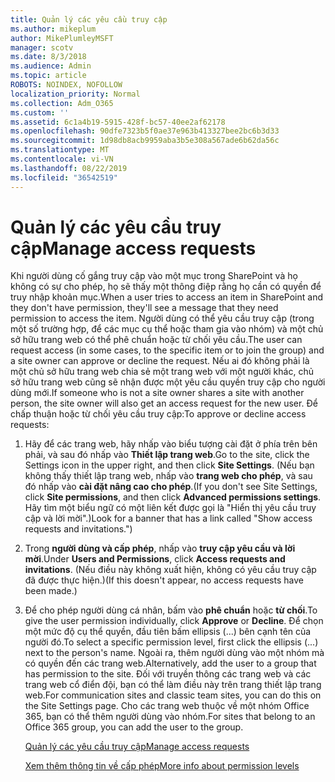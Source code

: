 ```yaml
---
title: Quản lý các yêu cầu truy cập
ms.author: mikeplum
author: MikePlumleyMSFT
manager: scotv
ms.date: 8/3/2018
ms.audience: Admin
ms.topic: article
ROBOTS: NOINDEX, NOFOLLOW
localization_priority: Normal
ms.collection: Adm_O365
ms.custom: ''
ms.assetid: 6c1a4b19-5915-428f-bc57-40ee2af62178
ms.openlocfilehash: 90dfe7323b5f0ae37e963b413327bee2bc6b3d33
ms.sourcegitcommit: 1d98db8acb9959aba3b5e308a567ade6b62da56c
ms.translationtype: MT
ms.contentlocale: vi-VN
ms.lasthandoff: 08/22/2019
ms.locfileid: "36542519"
---
```

# <a name="manage-access-requests"></a><span data-ttu-id="4f17a-102">Quản lý các yêu cầu truy cập</span><span class="sxs-lookup"><span data-stu-id="4f17a-102">Manage access requests</span></span>

<span data-ttu-id="4f17a-103">Khi người dùng cố gắng truy cập vào một mục trong SharePoint và họ không có sự cho phép, họ sẽ thấy một thông điệp rằng họ cần có quyền để truy nhập khoản mục.</span><span class="sxs-lookup"><span data-stu-id="4f17a-103">When a user tries to access an item in SharePoint and they don't have permission, they'll see a message that they need permission to access the item.</span></span> <span data-ttu-id="4f17a-104">Người dùng có thể yêu cầu truy cập (trong một số trường hợp, để các mục cụ thể hoặc tham gia vào nhóm) và một chủ sở hữu trang web có thể phê chuẩn hoặc từ chối yêu cầu.</span><span class="sxs-lookup"><span data-stu-id="4f17a-104">The user can request access (in some cases, to the specific item or to join the group) and a site owner can approve or decline the request.</span></span> <span data-ttu-id="4f17a-105">Nếu ai đó không phải là một chủ sở hữu trang web chia sẻ một trang web với một người khác, chủ sở hữu trang web cũng sẽ nhận được một yêu cầu quyền truy cập cho người dùng mới.</span><span class="sxs-lookup"><span data-stu-id="4f17a-105">If someone who is not a site owner shares a site with another person, the site owner will also get an access request for the new user.</span></span> <span data-ttu-id="4f17a-106">Để chấp thuận hoặc từ chối yêu cầu truy cập:</span><span class="sxs-lookup"><span data-stu-id="4f17a-106">To approve or decline access requests:</span></span>
  
1. <span data-ttu-id="4f17a-107">Hãy để các trang web, hãy nhấp vào biểu tượng cài đặt ở phía trên bên phải, và sau đó nhấp vào **Thiết lập trang web**.</span><span class="sxs-lookup"><span data-stu-id="4f17a-107">Go to the site, click the Settings icon in the upper right, and then click **Site Settings**.</span></span> <span data-ttu-id="4f17a-108">(Nếu bạn không thấy thiết lập trang web, nhấp vào **trang web cho phép**, và sau đó nhấp vào **cài đặt nâng cao cho phép**.</span><span class="sxs-lookup"><span data-stu-id="4f17a-108">(If you don't see Site Settings, click **Site permissions**, and then click **Advanced permissions settings**.</span></span> <span data-ttu-id="4f17a-109">Hãy tìm một biểu ngữ có một liên kết được gọi là "Hiển thị yêu cầu truy cập và lời mời".)</span><span class="sxs-lookup"><span data-stu-id="4f17a-109">Look for a banner that has a link called "Show access requests and invitations.")</span></span>
    
2. <span data-ttu-id="4f17a-110">Trong **người dùng và cấp phép**, nhấp vào **truy cập yêu cầu và lời mời**.</span><span class="sxs-lookup"><span data-stu-id="4f17a-110">Under **Users and Permissions**, click **Access requests and invitations**.</span></span> <span data-ttu-id="4f17a-111">(Nếu điều này không xuất hiện, không có yêu cầu truy cập đã được thực hiện.)</span><span class="sxs-lookup"><span data-stu-id="4f17a-111">(If this doesn't appear, no access requests have been made.)</span></span>
    
3. <span data-ttu-id="4f17a-112">Để cho phép người dùng cá nhân, bấm vào **phê chuẩn** hoặc **từ chối**.</span><span class="sxs-lookup"><span data-stu-id="4f17a-112">To give the user permission individually, click **Approve** or **Decline**.</span></span> <span data-ttu-id="4f17a-113">Để chọn một mức độ cụ thể quyền, đầu tiên bấm ellipsis (...) bên cạnh tên của người đó.</span><span class="sxs-lookup"><span data-stu-id="4f17a-113">To select a specific permission level, first click the ellipsis (...) next to the person's name.</span></span> <span data-ttu-id="4f17a-114">Ngoài ra, thêm người dùng vào một nhóm mà có quyền đến các trang web.</span><span class="sxs-lookup"><span data-stu-id="4f17a-114">Alternatively, add the user to a group that has permission to the site.</span></span> <span data-ttu-id="4f17a-115">Đối với truyền thông các trang web và các trang web cổ điển đội, bạn có thể làm điều này trên trang thiết lập trang web.</span><span class="sxs-lookup"><span data-stu-id="4f17a-115">For communication sites and classic team sites, you can do this on the Site Settings page.</span></span> <span data-ttu-id="4f17a-116">Cho các trang web thuộc về một nhóm Office 365, bạn có thể thêm người dùng vào nhóm.</span><span class="sxs-lookup"><span data-stu-id="4f17a-116">For sites that belong to an Office 365 group, you can add the user to the group.</span></span>
    
    [<span data-ttu-id="4f17a-117">Quản lý các yêu cầu truy cập</span><span class="sxs-lookup"><span data-stu-id="4f17a-117">Manage access requests </span></span>](https://go.microsoft.com/fwlink/?linkid=2008747)
    
    [<span data-ttu-id="4f17a-118">Xem thêm thông tin về cấp phép</span><span class="sxs-lookup"><span data-stu-id="4f17a-118">More info about permission levels</span></span>](https://go.microsoft.com/fwlink/?linkid=867071)
    

